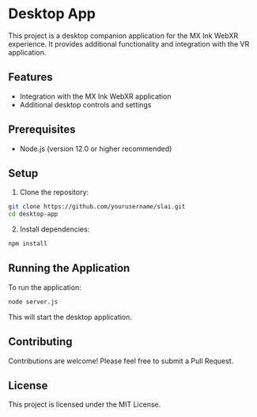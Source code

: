 # Desktop App

This project is a desktop companion application for the MX Ink WebXR experience. It provides additional functionality and integration with the VR application.

## Features
- Integration with the MX Ink WebXR application
- Additional desktop controls and settings

## Prerequisites
- Node.js (version 12.0 or higher recommended)

## Setup
1. Clone the repository:
```sh
git clone https://github.com/yourusername/slai.git
cd desktop-app
```

2. Install dependencies:
```sh
npm install
```

## Running the Application
To run the application:
```sh
node server.js
```

This will start the desktop application.

## Contributing
Contributions are welcome! Please feel free to submit a Pull Request.

## License
This project is licensed under the MIT License. 